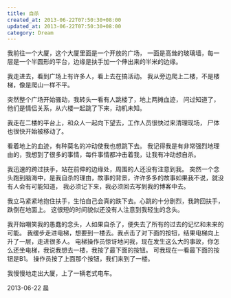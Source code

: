 ```yaml
---
title: 自杀
created_at: 2013-06-22T07:50:30+08:00
updated_at: 2013-06-22T07:50:30+08:00
category: Dream
---
```


我前往一个大厦，这个大厦里面是一个开放的广场，
一面是高耸的玻璃墙，每一层是一个半圆形的平台，边缘是扶手加一个伸出来的半米的边缘。

我走进去，看到广场上有许多人，看上去在搞活动。
我从旁边爬上二楼，不是楼梯，像是爬山一样不平。

突然整个广场开始骚动，我转头一看有人跳楼了，地上两摊血迹，
问过知道了，他们是情侣关系，从六楼一起跳了下来，动机未知。

我走在二楼的平台上，和众人一起向下望去，工作人员很快过来清理现场，
尸体也很快开始被移动了。

看着地上的血迹，有种莫名的冲动使我也想跳下去。
我记得我是有非常强烈地理由的，我想到了很多的事情，每件事情都冲击着我，让我有冲动想自杀。

我迅速的跨过扶手，站在前伸的边缘处，周围的人还没有注意到我。
突然一个念头跑到脑海中，是我自杀的理由，故事的背景，许许多多的故事如果我不说，就没有人会有可能知道，
我必须记下来，我必须回去写到我的博客中去。

我立马紧紧地抱住扶手，生怕自己会真的跌下去。心跳的十分剧烈，我跨回扶手，跌倒在地面上。
这很短的时间貌似还没有人注意到我轻生的念头。

我开始嘲笑我的愚蠢的念头，人如果自杀了，便失去了所有的过去的记忆和未来的可能。
我缓步走进电梯，想要到一楼去。我点击了对下面的按钮，结果电梯向上升了一层，走进很多人。
电梯操作员惊讶地问我，现在发生这么大的事故，你怎么还坐电梯，我说我想去一楼，我按了最下面的按钮。
可我现在一看最下面的按钮是B1。
操作员按了上面那个按钮，我们来到了一楼。

我慢慢地走出大厦，上了一辆老式电车。

2013-06-22 晨
